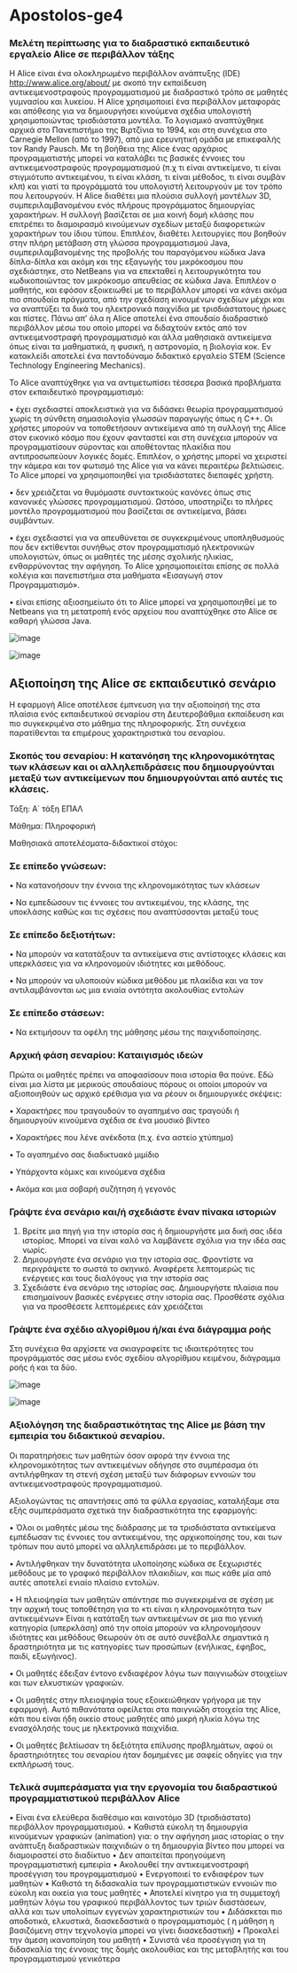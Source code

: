 # Apostolos-ge4

### Μελέτη περίπτωσης για το διαδραστικό εκπαιδευτικό εργαλείο Alice σε περιβάλλον τάξης

H Alice είναι  ένα ολοκληρωμένο περιβάλλον ανάπτυξης (IDE) http://www.alice.org/about/ με σκοπό την εκπαίδευση αντικειμενοστραφούς προγραμματισμού με διαδραστικό τρόπο σε μαθητές γυμνασίου και λυκείου. Η Alice χρησιμοποιεί ένα περιβάλλον μεταφοράς και απόθεσης για να δημιουργήσει κινούμενα σχέδια υπολογιστή χρησιμοποιώντας τρισδιάστατα μοντέλα. Το λογισμικό αναπτύχθηκε αρχικά στο Πανεπιστήμιο της Βιρτζίνια το 1994,  και στη συνέχεια στο Carnegie Mellon (από το 1997), από μια ερευνητική ομάδα με επικεφαλής τον Randy Pausch. Με τη βοήθεια της Alice ένας αρχάριος προγραμματιστής μπορεί να καταλάβει τις βασικές έννοιες του αντικειμενοστραφούς προγραμματισμού (π.χ τι είναι αντικείμενο, τι είναι στιγμιότυπο αντικειμένου, τι είναι κλάση, τι είναι μέθοδος, τι είναι συμβάν κλπ) και γιατί τα προγράμματά του υπολογιστή λειτουργούν με τον τρόπο που λειτουργούν. Η Alice διαθέτει μια πλούσια συλλογή μοντέλων 3D, συμπεριλαμβανομένου ενός πλήρους προγράμματος δημιουργίας χαρακτήρων. Η συλλογή βασίζεται σε μια κοινή δομή κλάσης που επιτρέπει το  διαμοιρασμό κινούμενων σχεδίων μεταξύ διαφορετικών χαρακτήρων του ίδιου τύπου. Επιπλέον, διαθέτει λειτουργίες που βοηθούν στην πλήρη μετάβαση στη γλώσσα προγραμματισμού Java, συμπεριλαμβανομένης της προβολής του παραγόμενου κώδικα Java δίπλα-δίπλα και ακόμη και της εξαγωγής του μικρόκοσμου που σχεδιάστηκε, στο NetBeans  για να επεκταθεί η λειτουργικότητα του κωδικοποιώντας τον μικρόκοσμο απευθείας σε κώδικα Java. Επιπλέον o μαθητής, και εφόσον εξοικειωθεί με το περιβάλλον μπορεί να κάνει ακόμα πιο σπουδαία πράγματα, από την σχεδίαση κινουμένων σχεδίων μέχρι και να αναπτύξει τα δικά του ηλεκτρονικά παιχνίδια με τρισδιάστατους ήρωες και πίστες. Πάνω απ’ όλα η Alice αποτελεί ένα σπουδαίο διαδραστικό περιβάλλον μέσω του οποίο μπορεί να διδαχτούν εκτός από τον αντικειμενοστραφή προγραμματισμό  και άλλα μαθησιακά αντικείμενα όπως είναι τα μαθηματικά, η φυσική, η αστρονομία, η βιολογία κοκ. Εν κατακλείδι αποτελεί ένα παντοδύναμο διδακτικό εργαλείο STEM (Science Technology Engineering Mechanics).

Το Alice αναπτύχθηκε για να αντιμετωπίσει τέσσερα βασικά προβλήματα στον εκπαιδευτικό προγραμματισμό:

•	 έχει σχεδιαστεί αποκλειστικά για να διδάσκει θεωρία προγραμματισμού χωρίς τη σύνθετη σημασιολογία γλωσσών παραγωγής όπως η C++. Οι χρήστες μπορούν να τοποθετήσουν αντικείμενα από τη 
   συλλογή της Alice στον εικονικό κόσμο που έχουν φανταστεί και στη συνέχεια μπορούν να προγραμματίσουν σύροντας και αποθέτοντας πλακίδια που αντιπροσωπεύουν λογικές δομές. Επιπλέον, ο 
   χρήστης μπορεί να χειριστεί την κάμερα και τον φωτισμό της Alice για να κάνει περαιτέρω βελτιώσεις. Το Alice μπορεί να χρησιμοποιηθεί για τρισδιάστατες διεπαφές χρήστη.

•	  δεν χρειάζεται να θυμόμαστε συντακτικούς κανόνες όπως στις κανονικές γλώσσες προγραμματισμού. Ωστόσο, υποστηρίζει το πλήρες μοντέλο προγραμματισμού που βασίζεται σε αντικείμενα, 
    βάσει συμβάντων.

•	  έχει σχεδιαστεί για να απευθύνεται σε συγκεκριμένους υποπληθυσμούς που δεν εκτίθενται συνήθως στον προγραμματισμό ηλεκτρονικών υπολογιστών, όπως οι μαθητές της μέσης σχολικής 
    ηλικίας, ενθαρρύνοντας την αφήγηση. Το Alice χρησιμοποιείται επίσης σε πολλά κολέγια και πανεπιστήμια στα μαθήματα «Εισαγωγή στον Προγραμματισμό».

•	 είναι επίσης αξιοσημείωτο ότι το Alice μπορεί να χρησιμοποιηθεί με το Netbeans για τη μετατροπή ενός αρχείου  που αναπτύχθηκε στο Alice σε καθαρή γλώσσα Java.


![image](https://github.com/SDY60-2023/Apostolos-ge4/assets/146770489/774ccd47-4ec0-46d9-9791-ad7fa13b3363)


![image](https://github.com/SDY60-2023/Apostolos-ge4/assets/146770489/34627e95-ba28-4125-8463-82e7c3d6aaf0)

## Αξιοποίηση της Alice σε εκπαιδευτικό σενάριο 
Η εφαρμογή Alice αποτέλεσε έμπνευση για την αξιοποίησή της στα πλαίσια ενός εκπαιδευτικού σεναρίου στη Δευτεροβάθμια εκπαίδευση και πιο συγκεκριμένα στο μάθημα της πληροφορικής. Στη συνέχεια παρατίθενται τα επιμέρους χαρακτηριστικά του σεναρίου. 

### Σκοπός του σεναρίου: Η κατανόηση της κληρονομικότητας των κλάσεων  και οι αλληλεπιδράσεις που δημιουργούνται μεταξύ των αντικείμενων που δημιουργούνται από αυτές τις κλάσεις. 
Τάξη: Α΄ τάξη ΕΠΑΛ

Μάθημα: Πληροφορική

Μαθησιακά αποτελέσματα-διδακτικοί στόχοι: 

### Σε επίπεδο γνώσεων: 

   •	Να κατανοήσουν την έννοια της κληρονομικότητας των κλάσεων 

   •	Να εμπεδώσουν  τις έννοιες του αντικειμένου, της κλάσης, της υποκλάσης καθώς και τις σχέσεις που αναπτύσσονται μεταξύ τους 

### Σε επίπεδο δεξιοτήτων: 

   •	Να μπορούν να κατατάξουν τα αντικείμενα στις αντίστοιχες κλάσεις και υπερκλάσεις για να κληρονομούν ιδιότητες και μεθόδους.

   •	Να μπορούν να υλοποιούν κώδικα μεθόδου με πλακίδια και να τον αντιλαμβάνονται ως μια ενιαία οντότητα ακολουθίας εντολών 

### Σε επίπεδο στάσεων: 

   •	Να εκτιμήσουν τα οφέλη της μάθησης μέσω της παιχνιδοποίησης. 

### Αρχική φάση σεναρίου: Καταιγισμός ιδεών

   Πρώτα οι μαθητές πρέπει να αποφασίσουν ποια ιστορία θα  πούνε. Εδώ είναι μια λίστα με μερικούς σπουδαίους πόρους οι οποίοι μπορούν να αξιοποιηθούν ως αρχικό ερέθισμα για να ρέουν οι 
   δημιουργικές σκέψεις:

   •	Χαρακτήρες που τραγουδούν το αγαπημένο σας τραγούδι ή δημιουργούν κινούμενα σχέδια σε ένα μουσικό βίντεο

   •	Χαρακτήρες που λένε ανέκδοτα (π.χ. ένα αστείο χτύπημα)

   •	Το αγαπημένο σας διαδικτυακό μιμίδιο

   •	Υπάρχοντα κόμικς και κινούμενα σχέδια

   •	Ακόμα και μια σοβαρή συζήτηση ή γεγονός

### Γράψτε ένα σενάριο και/ή σχεδιάστε έναν πίνακα ιστοριών
1.	Βρείτε μια πηγή για την ιστορία σας ή δημιουργήστε μια δική σας ιδέα ιστορίας. Μπορεί να είναι καλό να λαμβάνετε σχόλια για την ιδέα σας νωρίς. 
2.	Δημιουργήστε ένα σενάριο για την ιστορία σας. Φροντίστε να περιγράψετε το σωστά το σκηνικό. Αναφέρετε λεπτομερώς τις ενέργειες και τους διαλόγους για την ιστορία σας
3.	Σχεδιάστε ένα σενάριο της ιστορίας σας. Δημιουργήστε πλαίσια που επισημαίνουν βασικές ενέργειες στην ιστορία σας. Προσθέστε σχόλια για να προσθέσετε λεπτομέρειες εάν χρειάζεται

### Γράψτε ένα σχέδιο αλγορίθμου ή/και ένα διάγραμμα ροής
Στη συνέχεια θα αρχίσετε να σκιαγραφείτε τις ιδιαιτερότητες του προγράμματός σας μέσω ενός σχεδίου αλγορίθμου κειμένου, διάγραμμα ροής ή και τα δύο.

![image](https://github.com/SDY60-2023/Apostolos-ge4/assets/146770489/7edc4337-a891-4578-9710-e077b2425b54)




![image](https://github.com/SDY60-2023/Apostolos-ge4/assets/146770489/91a284da-f49c-4844-81dd-8791805b396d)

### Αξιολόγηση της διαδραστικότητας της Alice με βάση την εμπειρία του διδακτικού σεναρίου.

Οι παρατηρήσεις των μαθητών όσον αφορά την έννοια της κληρονομικότητας των αντικειμένων οδήγησε στο συμπέρασμα ότι αντιλήφθηκαν τη στενή σχέση μεταξύ των διάφορων εννοιών του αντικειμενοστραφούς προγραμματισμού. 

Αξιολογώντας τις απαντήσεις από τα φύλλα εργασίας, καταλήξαμε στα εξής συμπεράσματα σχετικά την διαδραστικότητα της εφαρμογής: 

   •	Όλοι οι μαθητές μέσω της διάδρασης με τα τρισδιάστατα αντικείμενα εμπέδωσαν τις έννοιες του αντικειμένου, της αρχικοποίησης του, και των τρόπων που αυτό μπορεί να αλληλεπιδράσει 
      με το περιβάλλον. 

   •	Αντιλήφθηκαν την δυνατότητα υλοποίησης κώδικα σε ξεχωριστές μεθόδους με το γραφικό περιβάλλον πλακιδίων, και πως κάθε μία από αυτές αποτελεί ενιαίο πλαίσιο εντολών.

   •	Η πλειοψηφία των μαθητών απάντησε πιο συγκεκριμένα σε σχέση με την αρχική τους τοποθέτηση για το «τι είναι η κληρονομικότητα των αντικειμένων» Είναι η κατάταξη των αντικειμένων 
     σε μια πιο γενική κατηγορία (υπερκλάση) από την οποία μπορούν να κληρονομήσουν ιδιότητες και μεθόδους Θεωρούν ότι σε αυτό  συνέβαλλε σημαντικά η δραστηριότητα με τις κατηγορίες 
     των προσώπων (ενήλικας, έφηβος, παιδί, εξωγήινος).

   •	Οι μαθητές έδειξαν έντονο ενδιαφέρον λόγω των παιγνιωδών στοιχείων και των ελκυστικών γραφικών. 

   •	Οι μαθητές στην πλειοψηφία τους εξοικειώθηκαν γρήγορα με την εφαρμογή. Αυτό  πιθανότατα οφείλεται στα παιγνιώδη στοιχεία της Alice, κάτι που είναι ήδη οικείο στους μαθητές από 
      μικρή ηλικία λόγω της ενασχόλησής τους με ηλεκτρονικά παιχνίδια. 

   •	Οι μαθητές βελτίωσαν τη δεξιότητα επίλυσης προβλημάτων, αφού οι δραστηριότητες του σεναρίου ήταν δομημένες με σαφείς οδηγίες για την εκπλήρωσή τους.

   
### Τελικά συμπεράσματα για την εργονομία του διαδραστικού προγραμματιστικού περιβάλλον Alice
•	Είναι ένα ελεύθερα διαθέσιμο και καινοτόμο 3D (τρισδιάστατο) περιβάλλον προγραμματισμού.
•	Καθιστά εύκολη τη δημιουργία κινούμενων γραφικών (animation)  για:
o	την αφήγηση μιας ιστορίας
o	την ανάπτυξη διαδραστικών παιχνιδιών
o	τη δημιουργία βίντεο που μπορεί να διαμοιραστεί στο διαδίκτυο
•	Δεν απαιτείται προηγούμενη προγραμματιστική εμπειρία
•	Ακολουθεί την αντικειμενοστραφή προσέγγιση του προγραμματισμού
•	Ενεργοποιεί το ενδιαφέρον των μαθητών
•	Καθιστά τη διδασκαλία των προγραμματιστικών εννοιών πιο εύκολη και οικεία για τους μαθητές
•	Αποτελεί κίνητρο για τη συμμετοχή μαθητών λόγω του γραφικού περιβάλλοντος των τριών διαστάσεων, αλλά και των υπολοίπων εγγενών χαρακτηριστικών του
•	Διδάσκεται πιο αποδοτικά, ελκυστικά, διασκεδαστικά ο προγραμματισμός ( η μάθηση η βασιζόμενη στην τεχνολογία μπορεί να γίνει διασκεδαστική)
•	Προκαλεί την άμεση ικανοποίηση του μαθητή
•	Συνιστά νέα προσέγγιση για τη διδασκαλία της έννοιας της δομής ακολουθίας και της μεταβλητής και του προγραμματισμού γενικότερα


